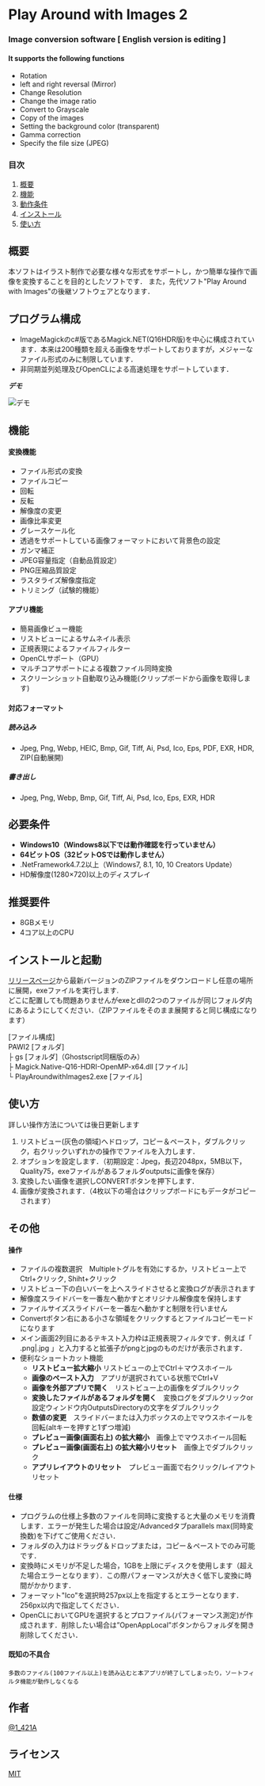 # Play Around with Images 2
### Image conversion software [ English version is editing ]
#### It supports the following functions
- Rotation
- left and right reversal (Mirror)
- Change  Resolution
- Change the image ratio
- Convert to Grayscale
- Copy of the images
- Setting the background color (transparent)
- Gamma correction
- Specify the file size (JPEG)

### 目次
1. [概要](https://github.com/falxala/Play-Around-with-Images-2#%E6%A6%82%E8%A6%81)
2. [機能](https://github.com/falxala/Play-Around-with-Images-2#%E6%A9%9F%E8%83%BD)
3. [動作条件](https://github.com/falxala/Play-Around-with-Images-2#%E5%BF%85%E8%A6%81%E6%9D%A1%E4%BB%B6)
4. [インストール](https://github.com/falxala/Play-Around-with-Images-2#%E3%82%A4%E3%83%B3%E3%82%B9%E3%83%88%E3%83%BC%E3%83%AB%E3%81%A8%E8%B5%B7%E5%8B%95)
5. [使い方](https://github.com/falxala/Play-Around-with-Images-2#%E4%BD%BF%E3%81%84%E6%96%B9)


## 概要
  本ソフトはイラスト制作で必要な様々な形式をサポートし，かつ簡単な操作で画像を変換することを目的としたソフトです．
  また，先代ソフト"Play Around with Images"の後継ソフトウェアとなります．
  
## プログラム構成
  - ImageMagickのc#版であるMagick.NET(Q16HDR版)を中心に構成されています．本来は200種類を超える画像をサポートしておりますが，メジャーなファイル形式のみに制限しています．
  - 非同期並列処理及びOpenCLによる高速処理をサポートしています．
 
***デモ***
 
![デモ](https://raw.githubusercontent.com/falxala/Play-Around-with-Images-2/master/Convert/Resources/SS1.png)
 
## 機能

  #### 変換機能
  - ファイル形式の変換
  - ファイルコピー
  - 回転
  - 反転
  - 解像度の変更
  - 画像比率変更
  - グレースケール化
  - 透過をサポートしている画像フォーマットにおいて背景色の設定
  - ガンマ補正
  - JPEG容量指定（自動品質設定）
  - PNG圧縮品質設定
  - ラスタライズ解像度指定
  - トリミング（試験的機能）

  #### アプリ機能
  - 簡易画像ビュー機能
  - リストビューによるサムネイル表示
  - 正規表現によるファイルフィルター
  - OpenCLサポート（GPU）
  - マルチコアサポートによる複数ファイル同時変換
  - スクリーンショット自動取り込み機能(クリップボードから画像を取得します)
  
  #### 対応フォーマット  
  ##### 読み込み  
  -  Jpeg, Png, Webp, HEIC, Bmp, Gif, Tiff, Ai, Psd, Ico, Eps, PDF, EXR, HDR, ZIP(自動展開)  
  ##### 書き出し  
  -  Jpeg, Png, Webp, Bmp, Gif, Tiff, Ai, Psd, Ico, Eps, EXR, HDR  

 
## 必要条件 
- __Windows10（Windows8以下では動作確認を行っていません）__
- __64ビットOS（32ビットOSでは動作しません）__
- .NetFramework4.7.2以上（Windows7, 8.1, 10, 10 Creators Update）
- HD解像度(1280×720)以上のディスプレイ

## 推奨要件
- 8GBメモリ
- 4コア以上のCPU

## インストールと起動
[リリースページ](https://github.com/falxala/Play-Around-with-Images-2/releases)から最新バージョンのZIPファイルをダウンロードし任意の場所に展開，exeファイルを実行します.  
どこに配置しても問題ありませんがexeとdllの2つのファイルが同じフォルダ内にあるようにしてください．（ZIPファイルをそのまま展開すると同じ構成になります）  

[ファイル構成]  
  PAWI2  [フォルダ]  
    ├ gs [フォルダ]（Ghostscript同梱版のみ）  
    ├ Magick.Native-Q16-HDRI-OpenMP-x64.dll [ファイル]  
    └ PlayAroundwithImages2.exe [ファイル]  

## 使い方
詳しい操作方法については後日更新します
1. リストビュー(灰色の領域)へドロップ，コピー＆ペースト，ダブルクリック，右クリックいずれかの操作でファイルを入力します．
2. オプションを設定します．（初期設定：Jpeg，長辺2048px，5MB以下，Quality75，exeファイルがあるフォルダoutputsに画像を保存）
3. 変換したい画像を選択しCONVERTボタンを押下します．
4. 画像が変換されます．（4枚以下の場合はクリップボードにもデータがコピーされます）
 
## その他
   #### 操作
   - ファイルの複数選択　Multipleトグルを有効にするか，リストビュー上でCtrl+クリック, Shiht+クリック
   - リストビュー下の白いバーを上へスライドさせると変換ログが表示されます
   - 解像度スライドバーを一番左へ動かすとオリジナル解像度を保持します
   - ファイルサイズスライドバーを一番左へ動かすと制限を行いません
   - Convertボタン右にある小さな領域をクリックするとファイルコピーモードになります
   - メイン画面2列目にあるテキスト入力枠は正規表現フィルタです．例えば「 .png|.jpg 」と入力すると拡張子がpngとjpgのものだけが表示されます．
   - 便利なショートカット機能
     - __リストビュー拡大縮小__ リストビューの上でCtrl＋マウスホイール
     - __画像のペースト入力__　アプリが選択されている状態でCtrl+V
     - __画像を外部アプリで開く__　リストビュー上の画像をダブルクリック
     - __変換したファイルがあるフォルダを開く__　変換ログをダブルクリックor設定ウィンドウ内OutputsDirectoryの文字をダブルクリック
     - __数値の変更__　スライドバーまたは入力ボックスの上でマウスホイールを回転(altキーを押すと1ずつ増減)
     - __プレビュー画像(画面右上) の拡大縮小__　画像上でマウスホイール回転
     - __プレビュー画像(画面右上) の拡大縮小リセット__　画像上でダブルクリック
     - __アプリレイアウトのリセット__　プレビュー画面で右クリック/レイアウトリセット
   #### 仕様
   - プログラムの仕様上多数のファイルを同時に変換すると大量のメモリを消費します．エラーが発生した場合は設定/Advancedタブparallels max(同時変換数)を下げてご使用ください．
   - フォルダの入力はドラッグ＆ドロップまたは，コピー＆ペーストでのみ可能です．
   - 変換時にメモリが不足した場合，1GBを上限にディスクを使用します（超えた場合エラーとなります）．この際パフォーマンスが大きく低下し変換に時間がかかります．
   - フォーマット"Ico"を選択時257px以上を指定するとエラーとなります．256px以内で指定してください．
   - OpenCLにおいてGPUを選択するとプロファイル(パフォーマンス測定)が作成されます．削除したい場合は”OpenAppLocal”ボタンからフォルダを開き削除してください．
   #### 既知の不具合
    多数のファイル(100ファイル以上)を読み込むと本アプリが終了してしまったり，ソートフィルタ機能が動作しなくなる
 
## 作者
 
[@1_421A](https://twitter.com/1_421A)
 
## ライセンス
 
[MIT](https://raw.githubusercontent.com/falxala/Play-Around-with-Images-2/master/LICENSE)</blockquote>
